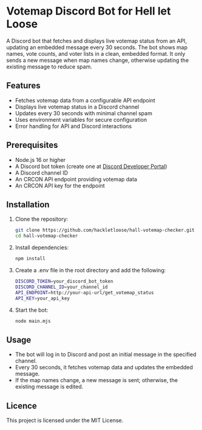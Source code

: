 # Votemap Discord Bot for Hell let Loose

A Discord bot that fetches and displays live votemap status from an API, updating an embedded message every 30 seconds. The bot shows map names, vote counts, and voter lists in a clean, embedded format. It only sends a new message when map names change, otherwise updating the existing message to reduce spam.

## Features
- Fetches votemap data from a configurable API endpoint
- Displays live votemap status in a Discord channel
- Updates every 30 seconds with minimal channel spam
- Uses environment variables for secure configuration
- Error handling for API and Discord interactions

## Prerequisites
- Node.js 16 or higher
- A Discord bot token (create one at [Discord Developer Portal](https://discord.com/developers/applications))
- A Discord channel ID
- An CRCON API endpoint providing votemap data
- An CRCON API key for the endpoint

## Installation
1. Clone the repository:
   ```bash
   git clone https://github.com/hackletloose/hall-votemap-checker.git
   cd hall-votemap-checker

2. Install dependencies:
   ```bash
   npm install

3. Create a .env file in the root directory and add the following:
   ```bash
   DISCORD_TOKEN=your_discord_bot_token
   DISCORD_CHANNEL_ID=your_channel_id
   API_ENDPOINT=http://your-api-url/get_votemap_status
   API_KEY=your_api_key

4. Start the bot:
   ```bash
   node main.mjs

## Usage
- The bot will log in to Discord and post an initial message in the specified channel.
- Every 30 seconds, it fetches votemap data and updates the embedded message.
- If the map names change, a new message is sent; otherwise, the existing message is edited.

## Licence
This project is licensed under the MIT License.
